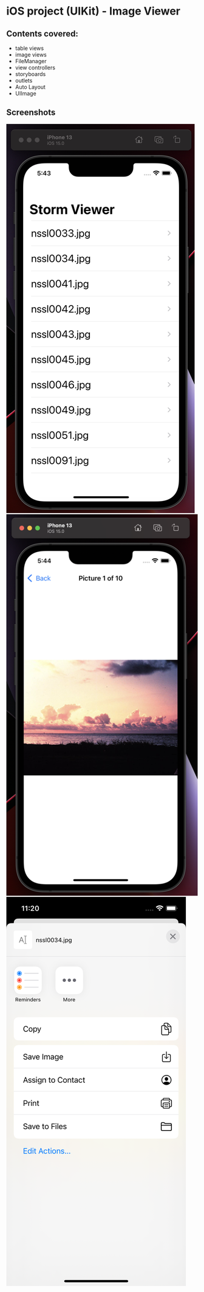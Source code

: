 # iOS project (UIKit) - Image Viewer

## Contents covered:

* table views
* image views
* FileManager
* view controllers
* storyboards
* outlets
* Auto Layout
* UIImage

## Screenshots

![Initial View](mdImages/initial-view.png)
![Image Detail](mdImages/image-detail.png)
![Share Image](mdImages/share.png)
